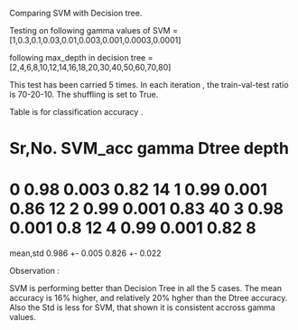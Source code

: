 Comparing SVM  with Decision tree.

Testing on following gamma values of SVM = [1,0.3,0.1,0.03,0.01,0.003,0.001,0.0003,0.0001]

following max_depth in decision tree =  [2,4,6,8,10,12,14,16,18,20,30,40,50,60,70,80]

This test has been carried 5 times. In each iteration , the train-val-test ratio is 70-20-10. The shuffling is set to True.

Table is for classification accuracy .

Sr,No.		SVM_acc	gamma		Dtree	depth
===============================================================
0		      0.98	0.003		0.82	14
1		      0.99	0.001		0.86	12
2		      0.99	0.001		0.83	40
3		      0.98	0.001		0.8	  12
4		      0.99	0.001		0.82	8
===============================================================
mean,std	 0.986 +- 0.005 	 0.826 +- 0.022

Observation : 

SVM is performing better than Decision Tree in all the 5 cases. The mean accuracy is 16% higher, and relatively 20% hgher than the Dtree accuracy.
Also the Std is less for SVM, that shown it is consistent accross gamma values.



  

